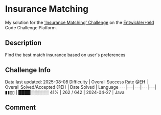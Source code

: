 # Insurance Matching

My solution for the ['Insurance Matching' Challenge](https://platform.entwicklerheld.de/challenge/insurance-matching) on the [EntwicklerHeld](https://platform.entwicklerheld.de/) Code Challenge Platform.

## Description
Find the best match insurance based on user's preferences

## Challenge Info
Data last updated: 2025-08-08
Difficulty | Overall Success Rate @EH | Overall Solved/Accepted @EH | Date Solved | Language
---|---|---|---|---|
▮▮▯▯ | ████░░░░░░ 41% | 262 / 642 | 2024-04-27 | Java

## Comment
